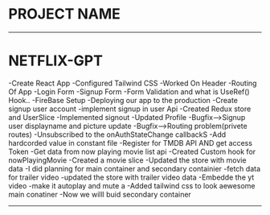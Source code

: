 # PROJECT NAME
-------------------------------------------------------------------------------------------------------
# NETFLIX-GPT

-Create React App
-Configured Tailwind CSS
-Worked On Header
-Routing Of App
-Login Form
-Signup Form
-Form Validation and what is UseRef() Hook..
-FireBase Setup
-Deploying our app to the production
-Create signup user account
-implement signup in user Api
-Created Redux store and UserSlice
-Implemented signout
-Updated Profile
-Bugfix-->Signup user displayname and picture update
-Bugfix-->Routing problem(privete routes)
-Unsubscribed to the onAuthStateChange callbackS
-Add hardcorded value in constant file
-Register for TMDB API AND get access Token
-Get data from now playing movie list api
-Created Custom hook for nowPlayingMovie
-Created a movie slice
-Updated the store with movie data
-I did planning for main container and secondary containier
-fetch data for trailer video
-updated the store with trailer video data
-Embedde the yt video
-make it autoplay and mute a
-Added tailwind css to look aewesome main conatiner
-Now we willl buid secondary container



---------------------------------------------------------------------------------------------------------




